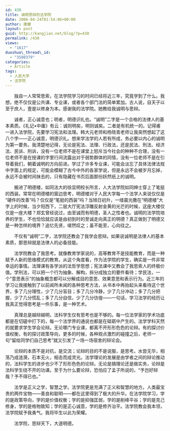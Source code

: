 ```yaml
---
id: 430
title: 诚明思辩的法学院
date: 2006-04-24T01:54:06+00:00
author: 康健
layout: post
guid: http://kangjian.net/blog/?p=430
permalink: /430
views:
  - "1617"
duoshuo\_thread\_id:
  - "3580379"
categories:
  - Article
tags:
  - 人民大学
  - 法学院
---
```

　　独自一人常常思索，在法学院学习的时间已经将近三年，究竟学到了什么。我想，绝不仅仅是公共课、专业课，或者各个部门法的简单累加。古人说，自天子以至于庶人，壹是以修身为本。感谢我的法学院。她教给我诚明与思辩。

　　诚者，正心诚意也；明者，明德识礼也。“诚明”二字是一个合格的法律人的基本素质。《礼记•中庸》有云：诚则明矣，明则诚矣。二者是有机统一的。记得甫一进入法学院，先要学习宪法和法理。韩大元老师和杨晓青老师让我突然想起了这八个字——正心诚意，明德识礼。想来学法学的人若有所成，务必要以内心的诚明为第一要务。我清楚地记得，无论是宪法、法理、行政法，还是民法、刑法、经济法、民诉、刑诉，没有一位老师不是在课堂上怒斥当今社会的种种不合理，没有一位老师不是在授课的字里行间流露出对于弱势群体的同情，没有一位老师不是在引导着我们，朝着诚明的方向前进。学过了许多专业课，可能会淡忘了具体法律法规中字面上的规定，可能会模糊了古今中外的各家学说，但是永远不会被岁月忘掉，永远不会被时间抹去的，只有隐藏在书页后面那份跃然纸上的诚明。

　　搬进了明德楼，如同法大的徐显明校长所言，人大法学院如同绅士穿上了笔挺的西装。常常在明德楼的窗边思考，明德楼对于人民大学每一个法学人来说仅仅是 “硬件的改善”吗？仅仅是“笔挺的西装”吗？当旭日初升，一缕晨光撒在“明德楼”大字上的时候，当夕阳西下，二层大厅宪法浮雕反射金黄的光芒的时候，这座大楼仅仅是一座大楼？郑玄曾经说过，由至诚而有明德，圣人之性者也。诚明的法学院培养的学生，不也恰恰就应该是由初到时的至诚走向真正的明德？真正做到了明德又是一种怎样的境界？追忆先贤，嗟然叹之；虽不能至，心向往之。

　　不仅有“诚明”二字，法学院还教会了我学会思辩。如果说诚明是法律人的基本素质，那思辩就是法律人的必备技能。

　　法学院教会了我思考。就像教育学家说的，高等教育不是技能教育，而是一种赋予人新的思维模式的教育。从这个角度看，作为法学院的学生，确实是一件非常幸运的事情。法理课有各学派的法哲学思想；宪法课中又教会了我思索人的终极价值。学刑法，可以把一个行为抽象、解构，拆分成独立的要件看待；学民法，一个“意思表示”的抽象概念都可以分解成目的意思、效果意思和表示行为。近三年的学习让我接触到了以前闻所未闻的各种思考方法，从书本中再抬起头来看待这个世界，多了几分理性，少了几分盲目；多了几分冷静，少了几分冲动；多了几分把握，少了几分慌乱；多了几分自信，少了几分彷徨——一句话，学习法学的经历让我真正觉得思考是一件乐事，是一种艺术。

　　真理总是越辩越明，法科学生仅有思考也是不够的。每一位法学家的学术功底都是在切磋中打下的，每一个法学界的通说也都是在砥砺中产生的。法学学科天然的就要求学生学会论辩。无论哪门专业课，都离不开形形色色的论辩。有的探讨价值权衡，有的探讨政策导向，更多的时候，各种观点激烈的碰撞之后，老师一句“留给同学们自己思考”就又引发了一场一场宿舍的辩论会。

　　论辩的本质不是对抗，是交流；论辩的目的不是说服，是思考。水尝无华，相荡乃成涟漪，石本无火，相击而成灵光。法学理论的发展是由学者之间的辩论推动的，法科学生的进步也少不了形形色色的论辩。无论是搞理论还是做实务，论辩是法科学生绕不开的功课。至于为什么要论辩，恐怕应了孟子所说的，“予岂好辩哉？予不得已也。”

　　法学是正义之学，智慧之学。法学院更是充满了正义和智慧的地方。人类最宝贵的两件宝物——善良和聪明——都在这里得到了极大的升华。在法学院学习，学的是政策导向，学的是价值权衡；学的是抑强匡弱，学的是削峰平谷；学的是克己修身，学的是格物致知；学的是正心诚意，学的是修齐治平。法学院教会我本领，法学院赋予我勇气。我将毕生以此为荣耀。

　　法学院，思辩天下，大道明德。